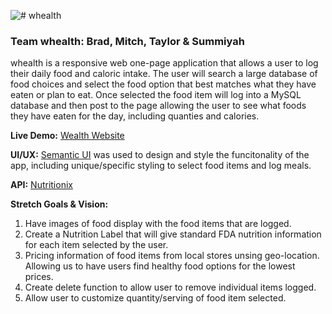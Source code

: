 ![# whealth
](https://scontent-ort2-2.xx.fbcdn.net/v/t31.0-8/26910641_10101554469687792_4386962937166523679_o.jpg?oh=8b7f6f8c23234f068196ee114b201d38&oe=5AE841C5)

### Team whealth: Brad, Mitch, Taylor & Summiyah


whealth is a responsive web one-page application that allows a user to log their daily food and caloric intake. The user will search a large database of food choices and select the food option that best matches what they have eaten or plan to eat. Once selected the food item will log into a MySQL database and then post to the page allowing the user to see what foods they have eaten for the day, including quanties and calories. 

**Live Demo:**
[Wealth Website](https://murmuring-cliffs-69117.herokuapp.com/)

**UI/UX:** [Semantic UI](https://semantic-ui.com/) was used to design and style the funcitonality of the app, including unique/specific styling to select food items and log meals. 

**API:** [Nutritionix](https://www.nutritionix.com/business/api)
 
**Stretch Goals & Vision:** 

1. Have images of food display with the food items that are logged. 
2. Create a Nutrition Label that will give standard FDA nutrition information for each item selected by the user.
3. Pricing information of food items from local stores unsing geo-location. Allowing us to have users find healthy food options for the lowest prices. 
4. Create delete function to allow user to remove individual items logged. 
5. Allow user to customize quantity/serving of food item selected. 


